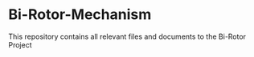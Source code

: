 # Bi-Rotor-Mechanism
This repository contains all relevant files and documents to the Bi-Rotor Project
